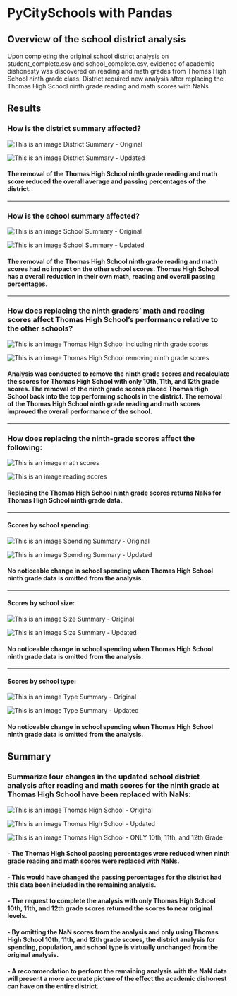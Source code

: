 # PyCitySchools with Pandas

## Overview of the school district analysis

Upon completing the original school district analysis on student_complete.csv and school_complete.csv, evidence of academic dishonesty was discovered on reading and math grades from Thomas High School ninth grade class. District required new analysis after replacing the Thomas High School ninth grade reading and math scores with NaNs

## Results

### How is the district summary affected?

![This is an image](Resources/district_summary_A.PNG)
District Summary - Original

![This is an image](Resources/district_summary_B.PNG)
District Summary - Updated
#### The removal of the Thomas High School ninth grade reading and math score reduced the overall average and passing percentages of the district.

____________________________________________________________

### How is the school summary affected?

![This is an image](Resources/per_school_summary_A.PNG)
School Summary - Original

![This is an image](Resources/per_school_summary_B.PNG)
School Summary - Updated
#### The removal of the Thomas High School ninth grade reading and math scores had no impact on the other school scores. Thomas High School has a overall reduction in their own math, reading and overall passing percentages.

____________________________________________________________

### How does replacing the ninth graders’ math and reading scores affect Thomas High School’s performance relative to the other schools?

![This is an image](Resources/Thomas_High_A.PNG)
Thomas High School including ninth grade scores

![This is an image](Resources/Thomas_High_B.PNG)
Thomas High School removing ninth grade scores

#### Analysis was conducted to remove the ninth grade scores and recalculate the scores for Thomas High School with only 10th, 11th, and 12th grade scores. The removal of the ninth grade scores placed Thomas High School back into the top performing schools in the district. The removal of the Thomas High School ninth grade reading and math scores improved the overall performance of the school.

____________________________________________________________

### How does replacing the ninth-grade scores affect the following:

![This is an image](Resources/replaced_math.PNG)
math scores

![This is an image](Resources/replaced_reading.PNG)
reading scores

#### Replacing the Thomas High School ninth grade scores returns NaNs for Thomas High School ninth grade data.

____________________________________________________________
#### Scores by school spending: 

![This is an image](Resources/spending_summary_A.PNG)
Spending Summary - Original

![This is an image](Resources/spending_summary_B.PNG)
Spending Summary - Updated

#### No noticeable change in school spending when Thomas High School ninth grade data is omitted from the analysis.

____________________________________________________________
#### Scores by school size:

![This is an image](Resources/size_summary_A.PNG)
Size Summary - Original

![This is an image](Resources/size_summary_B.PNG)
Size Summary - Updated

#### No noticeable change in school spending when Thomas High School ninth grade data is omitted from the analysis.

____________________________________________________________
#### Scores by school type:

![This is an image](Resources/type_summary_A.PNG)
Type Summary - Original

![This is an image](Resources/type_summary_B.PNG)
Type Summary - Updated

#### No noticeable change in school spending when Thomas High School ninth grade data is omitted from the analysis.



## Summary

### Summarize four changes in the updated school district analysis after reading and math scores for the ninth grade at Thomas High School have been replaced with NaNs:

![This is an image](Resources/Thomas_High_ORIGINAL.PNG)
Thomas High School - Original

![This is an image](Resources/Thomas_High_A.PNG)
Thomas High School - Updated

![This is an image](Resources/Thomas_High_B.PNG)
Thomas High School - ONLY 10th, 11th, and 12th Grade

#### - The Thomas High School passing percentages were reduced when ninth grade reading and math scores were replaced with NaNs.
#### - This would have changed the passing percentages for the district had this data been included in the remaining analysis.
#### - The request to complete the analysis with only Thomas High School 10th, 11th, and 12th grade scores returned the scores to near original levels.
#### - By omitting the NaN scores from the analysis and only using Thomas High School 10th, 11th, and 12th grade scores, the district analysis for spending, population, and school type is virtually unchanged from the original analysis.
#### - A recommendation to perform the remaining analysis with the NaN data will present a more accurate picture of the effect the academic dishonest can have on the entire district.

